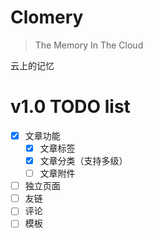 # Clomery

> The Memory In The Cloud

云上的记忆

# v1.0 TODO list

- [x] 文章功能 
    - [x] 文章标签
    - [x] 文章分类（支持多级）
    - [ ] 文章附件
- [ ] 独立页面
- [ ] 友链
- [ ] 评论
- [ ] 模板